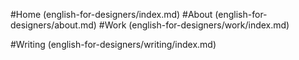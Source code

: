 
#Home (english-for-designers/index.md)
#About (english-for-designers/about.md)
#Work (english-for-designers/work/index.md)

#Writing (english-for-designers/writing/index.md)
